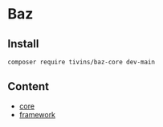 # Baz

## Install

```shell
composer require tivins/baz-core dev-main
```

## Content

* [core](/baz/core)
* [framework](/baz/framework)